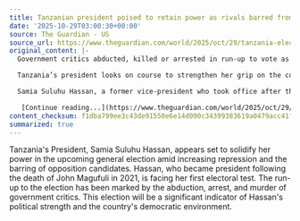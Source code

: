 ```yaml
---
title: Tanzanian president poised to retain power as rivals barred from election
date: '2025-10-29T03:00:30+00:00'
source: The Guardian - US
source_url: https://www.theguardian.com/world/2025/oct/29/tanzania-election-president-samia-suluhu-hassan-poised-to-retain-power
original_content: |-
  Government critics abducted, killed or arrested in run-up to vote as Samia Suluhu Hassan faces first electoral test

  Tanzania’s president looks on course to strengthen her grip on the country as it holds a general election on Wednesday against the backdrop of rapidly intensifying repression and the exclusion of opposition candidates.

  Samia Suluhu Hassan, a former vice-president who took office after the death of her predecessor, John Magufuli, in 2021, has left nothing to chance for her first presidential and parliamentary electoral test.

   [Continue reading...](https://www.theguardian.com/world/2025/oct/29/tanzania-election-president-samia-suluhu-hassan-poised-to-retain-power)
content_checksum: f1dba799ee3c43de91550e6e14d090c34399383619a0479acc41fed48a3742b3
summarized: true
---
```


Tanzania's President, Samia Suluhu Hassan, appears set to solidify her power in the upcoming general election amid increasing repression and the barring of opposition candidates. Hassan, who became president following the death of John Magufuli in 2021, is facing her first electoral test. The run-up to the election has been marked by the abduction, arrest, and murder of government critics. This election will be a significant indicator of Hassan's political strength and the country's democratic environment.